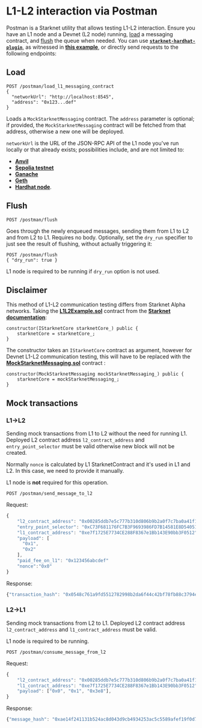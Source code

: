 # L1-L2 interaction via Postman

Postman is a Starknet utility that allows testing L1-L2 interaction. Ensure you have an L1 node and a Devnet (L2 node) running, [load](#load) a messaging contract, and [flush](#flush) the queue when needed. You can use [**`starknet-hardhat-plugin`**](https://github.com/0xSpaceShard/starknet-hardhat-plugin), as witnessed in [**this example**](https://github.com/0xSpaceShard/starknet-hardhat-example/blob/master/test/postman.test.ts), or directly send requests to the following endpoints:

## Load

```
POST /postman/load_l1_messaging_contract
{
  "networkUrl": "http://localhost:8545",
  "address": "0x123...def"
}
```

Loads a `MockStarknetMessaging` contract. The `address` parameter is optional; if provided, the `MockStarknetMessaging` contract will be fetched from that address, otherwise a new one will be deployed.

`networkUrl` is the URL of the JSON-RPC API of the L1 node you've run locally or that already exists; possibilities include, and are not limited to:

- [**Anvil**](https://github.com/foundry-rs/foundry/tree/master/crates/anvil)
- [**Sepolia testnet**](https://sepolia.etherscan.io/)
- [**Ganache**](https://www.npmjs.com/package/ganache)
- [**Geth**](https://github.com/ethereum/go-ethereum#docker-quick-start)
- [**Hardhat node**](https://hardhat.org/hardhat-network/#running-stand-alone-in-order-to-support-wallets-and-other-software).

## Flush

```
POST /postman/flush
```

Goes through the newly enqueued messages, sending them from L1 to L2 and from L2 to L1. Requires no body. Optionally, set the `dry_run` specifier to just see the result of flushing, without actually triggering it:

```
POST /postman/flush
{ "dry_run": true }
```

L1 node is required to be running if `dry_run` option is not used.

## Disclaimer

This method of L1-L2 communication testing differs from Starknet Alpha networks. Taking the [**L1L2Example.sol**](https://www.cairo-lang.org/docs/_static/L1L2Example.sol) contract from the [**Starknet documentation**](https://www.cairo-lang.org/docs/hello_starknet/l1l2.html):

```
constructor(IStarknetCore starknetCore_) public {
    starknetCore = starknetCore_;
}
```

The constructor takes an `IStarknetCore` contract as argument, however for Devnet L1-L2 communication testing, this will have to be replaced with the [**MockStarknetMessaging.sol**](https://github.com/starkware-libs/cairo-lang/blob/master/src/starkware/starknet/testing/MockStarknetMessaging.sol) contract :

```
constructor(MockStarknetMessaging mockStarknetMessaging_) public {
    starknetCore = mockStarknetMessaging_;
}
```

## Mock transactions

### L1->L2

Sending mock transactions from L1 to L2 without the need for running L1. Deployed L2 contract address `l2_contract_address` and `entry_point_selector` must be valid otherwise new block will not be created.

Normally `nonce` is calculated by L1 StarknetContract and it's used in L1 and L2. In this case, we need to provide it manually.

L1 node is **not** required for this operation.

```
POST /postman/send_message_to_l2
```

Request:

```js
{
    "l2_contract_address": "0x00285ddb7e5c777b310d806b9b2a0f7c7ba0a41f12b420219209d97a3b7f25b2",
    "entry_point_selector": "0xC73F681176FC7B3F9693986FD7B14581E8D540519E27400E88B8713932BE01",
    "l1_contract_address": "0xe7f1725E7734CE288F8367e1Bb143E90bb3F0512",
    "payload": [
      "0x1",
      "0x2"
    ],
    "paid_fee_on_l1": "0x123456abcdef"
    "nonce":"0x0"
}
```

Response:

```js
{"transaction_hash": "0x0548c761a9fd5512782998b2da6f44c42bf78fb88c3794eea330a91c9abb10bb"}
```

### L2->L1

Sending mock transactions from L2 to L1.
Deployed L2 contract address `l2_contract_address` and `l1_contract_address` must be valid.

L1 node is required to be running.

```
POST /postman/consume_message_from_l2
```

Request:

```js
{
    "l2_contract_address": "0x00285ddb7e5c777b310d806b9b2a0f7c7ba0a41f12b420219209d97a3b7f25b2",
    "l1_contract_address": "0xe7f1725E7734CE288F8367e1Bb143E90bb3F0512",
    "payload": ["0x0", "0x1", "0x3e8"],
}
```

Response:

```js
{"message_hash": "0xae14f241131b524ac8d043d9cb4934253ac5c5589afef19f0d761816a9c7e26d"}
```

